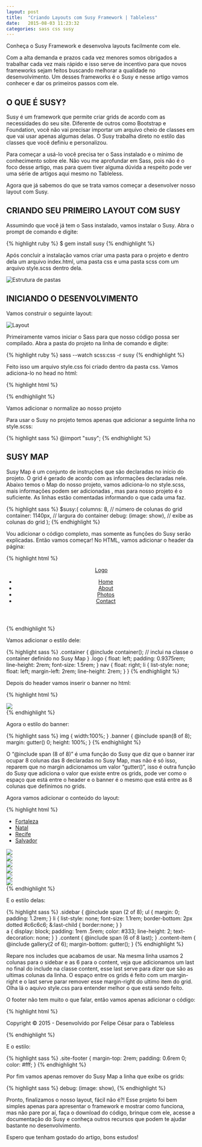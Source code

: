 ```yaml
---
layout: post
title:  "Criando Layouts com Susy Framework | Tableless"
date:   2015-08-03 11:23:32
categories: sass css susy
---
```

Conheça o Susy Framework e desenvolva layouts facilmente com ele.

Com a alta demanda e prazos cada vez menores somos obrigados a trabalhar cada vez mais rápido e isso serve de incentivo para que novos frameworks sejam feitos buscando melhorar a qualidade no desenvolvimento. Um desses frameworks é o Susy e nesse artigo vamos conhecer e dar os primeiros passos com ele.

<h2>O QUE É SUSY?</h2>

Susy é um framework que permite criar grids de acordo com as necessidades do seu site. Diferente de outros como Bootstrap e Foundation, você não vai precisar importar um arquivo cheio de classes em que vai usar apenas algumas delas. O Susy trabalha direto no estilo das classes que você definiu e personalizou.

Para começar a usá-lo você precisa ter o Sass instalado e o mínimo de conhecimento sobre ele. Não vou me aprofundar em Sass, pois não é o foco desse artigo, mas para quem tiver alguma dúvida a respeito pode ver uma série de artigos aqui mesmo no Tableless.

Agora que já sabemos do que se trata vamos começar a desenvolver nosso layout com Susy.

<h2>CRIANDO SEU PRIMEIRO LAYOUT COM SUSY</h2>

Assumindo que você já tem o Sass instalado, vamos instalar o Susy. Abra o prompt de comando e digite:

{% highlight ruby %}
$ gem install susy
{% endhighlight %}

Após concluir a instalação vamos criar uma pasta para o projeto e dentro dela um arquivo index.html, uma pasta css e uma pasta scss com um arquivo style.scss dentro dela.

<img src="http://tableless.com.br/wp-content/uploads/2015/07/estrutura-de-pastas.jpg" alt="Estrutura de pastas">

<h2>INICIANDO O DESENVOLVIMENTO</h2>

Vamos construir o seguinte layout:

<img src="http://tableless.com.br/wp-content/uploads/2015/07/layout.png" alt="Layout">

Primeiramente vamos iniciar o Sass para que nosso código possa ser compilado. Abra a pasta do projeto na linha de comando e digite:

{% highlight ruby %}
sass --watch scss:css -r susy
{% endhighlight %}

Feito isso um arquivo style.css foi criado dentro da pasta css. Vamos adiciona-lo no head no html:

{% highlight html %}
<link rel="stylesheet" href="css/style.css">
{% endhighlight %}

Vamos adicionar o normalize ao nosso projeto

Para usar o Susy no projeto temos apenas que adicionar a seguinte linha no style.scss:

{% highlight sass %}
@import "susy";
{% endhighlight %}

<h2>SUSY MAP</h2>

Susy Map é um conjunto de instruções que são declaradas no início do projeto.  O grid é gerado de acordo com as informações declaradas nele. Abaixo temos o Map do nosso projeto, vamos adiciona-lo no style.scss, mais informações podem ser adicionadas , mas para nosso projeto é o suficiente. As linhas estão comentadas informando o que cada uma faz.

{% highlight sass %}
$susy:(
    columns: 8, // número de colunas do grid
    container: 1140px, // largura do container
    debug: (image: show), // exibe as colunas do grid
);
{% endhighlight %}

Vou adicionar o código completo, mas somente as funções do Susy serão explicadas. Então vamos começar! No HTML, vamos adicionar o header da página:

{% highlight html %}
<header class="site-header">
    <div class="container">
        <div class="logo"><a href="#">Logo</a></div>
        <nav class="menu">
            <ul>
                <li><a href="#">Home</a></li>
                <li><a href="#">About</a></li>
                <li><a href="#">Photos</a></li>
                <li><a href="#">Contact</a></li>
            </ul>
        </nav>
    </div>
</header>
{% endhighlight %}

Vamos adicionar o estilo dele:

{% highlight sass %}
.container {
    @include container(); // inclui na classe o container definido no Susy Map
}
.logo {
    float: left;
    padding: 0.9375rem;
    line-height: 2rem;
    font-size: 1.5rem;
}
nav {
    float: right;
    li {
        list-style: none;
        float: left;
        margin-left: 2rem;
        line-height: 2rem;
    }
}
{% endhighlight %}

Depois do header vamos inserir o banner no html:

{% highlight html %}
<div class="container">
    <img src="img/banner.jpg" class="banner">
</div>
{% endhighlight %}

Agora o estilo do banner:

{% highlight sass %}
img {
    width:100%;
}
.banner {
    @include span(8 of 8);
    margin: gutter() 0;
    height: 100%;
}
{% endhighlight %}

O “@include span (8 of 8)” é uma função do Susy que diz que o banner irar ocupar 8 colunas das 8 declaradas no Susy Map, mas não é só isso, reparem que no margin adicionamos um valor “gutter()”, isso é outra função do Susy que adiciona o valor que existe entre os grids, pode ver como o espaço que está entre o header e o banner é o mesmo que está entre as 8 colunas que definimos no grids.

Agora vamos adicionar o conteúdo do layout:

{% highlight html %}
<div class="container">
    <div class="sidebar">
        <ul>
            <li><a href="#">Fortaleza</a></li>
            <li><a href="#">Natal</a></li>
            <li><a href="#">Recife</a></li>
            <li><a href="#">Salvador</a></li>
        </ul>
    </div>
    <div class="content">
        <div class="content-item"><img src="img/001.jpg"></div>
        <div class="content-item"><img src="img/002.jpg"></div>
        <div class="content-item"><img src="img/003.jpg"></div>
        <div class="content-item"><img src="img/004.jpg"></div>
        <div class="content-item"><img src="img/005.jpg"></div>
        <div class="content-item"><img src="img/006.jpg"></div>
    </div>
</div>
{% endhighlight %}

E o estilo delas:

{% highlight sass %}
.sidebar {
    @include span (2 of 8);
    ul {
        margin: 0;
        padding: 1.2rem;
    }
    li {
        list-style: none;
        font-size: 1.1rem;
        border-bottom: 2px dotted #c6c6c6;
        &:last-child {
            border:none;
        }
    }	
    a {
        display: block;
        padding: 1rem .5rem;
        color: #333;
        line-height: 2;
        text-decoration: none;
    }
}
.content {
    @include span (6 of 8 last);
}
.content-item {
    @include gallery(2 of 6);
    margin-bottom: gutter();
}
{% endhighlight %}

Repare nos includes que acabamos de usar. Na mesma linha usamos 2 colunas para o sidebar e as 6 para o content, veja que adicionamos um last no final do include na classe content, esse last serve para dizer que são as ultimas colunas da linha. O espaço entre os grids é feito com um margin-right e o last serve parar remover esse margin-right do ultimo item do grid. Olha lá o aquivo style.css para entender melhor o que está sendo feito.

O footer não tem muito o que falar, então vamos apenas adicionar o código:

{% highlight html %}
<footer class="site-footer">
    <div class="container">
        <p>Copyright © 2015 - Desenvolvido por Felipe César para o Tableless</p>
    </div>
</footer>
{% endhighlight %}

E o estilo:

{% highlight sass %}
.site-footer {
    margin-top: 2rem;
    padding: 0.6rem 0;
    color: #fff;
}
{% endhighlight %}

Por fim vamos apenas remover do Susy Map a linha que exibe os grids:

{% highlight sass %}
debug: (image: show),
{% endhighlight %}

Pronto, finalizamos o nosso layout, fácil não é?! Esse projeto foi bem simples apenas para apresentar o framework e mostrar como funciona, mas não pare por aí, faça o download do código, brinque com ele, acesse a documentação do Susy e conheça outros recursos que podem te ajudar bastante no desenvolvimento.

Espero que tenham gostado do artigo, bons estudos!

[jekyll]:      http://jekyllrb.com
[jekyll-gh]:   https://github.com/jekyll/jekyll
[jekyll-help]: https://github.com/jekyll/jekyll-help

